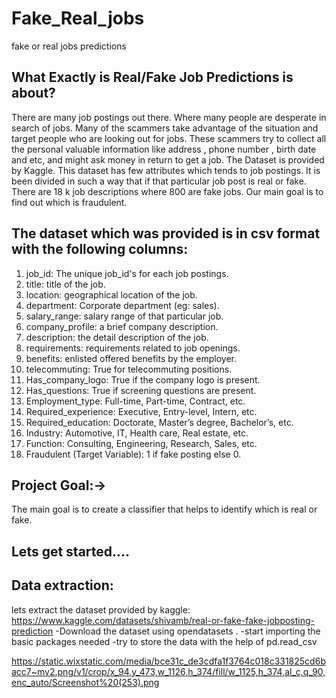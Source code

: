 # Fake_Real_jobs
fake or real jobs predictions

## What Exactly is Real/Fake Job Predictions is about?
   There are many job postings out there. Where many people are desperate in search of jobs. Many of the scammers take advantage of the situation and target people who are looking out for jobs. These scammers try to collect all the personal valuable information like address , phone number , birth date and etc, and might ask money in return to get a job. 
   The Dataset is provided by Kaggle. This dataset has few attributes which tends to job postings. It is been divided in such a way that if that particular job post is real or fake. There are 18 k job descriptions where 800 are fake jobs. Our main goal is to find out which is fraudulent.

## The dataset which was provided is in csv format with the following columns:
1. job_id: The unique job_id's for each job postings.
2. title: title of the job.
3. location: geographical location of the job.
4. department: Corporate department (eg: sales).
5. salary_range: salary range of that particular job.
6. company_profile: a brief company description.
7. description: the detail description of the job.
8. requirements: requirements related to job openings.
9. benefits: enlisted offered benefits by the employer.
10. telecommuting: True for telecommuting positions.
11. Has_company_logo: True if the company logo is present.
12. Has_questions: True if screening questions are present.
13. Employment_type: Full-time, Part-time, Contract, etc.
14. Required_experience: Executive, Entry-level, Intern, etc.
15. Required_education: Doctorate, Master’s degree, Bachelor’s, etc.
16. Industry: Automotive, IT, Health care, Real estate, etc.
17. Function: Consulting, Engineering, Research, Sales, etc.
18. Fraudulent (Target Variable): 1 if fake posting else 0.

## Project Goal:->
The main goal is to create a classifier that helps to identify which is real or fake.

## Lets get started....

## Data extraction:
lets extract the dataset provided by kaggle: https://www.kaggle.com/datasets/shivamb/real-or-fake-fake-jobposting-prediction
-Download the dataset using opendatasets .
-start importing the basic packages needed
-try to store the data with the help of pd.read_csv 

https://static.wixstatic.com/media/bce31c_de3cdfa1f3764c018c331825cd6bacc7~mv2.png/v1/crop/x_94,y_473,w_1126,h_374/fill/w_1125,h_374,al_c,q_90,enc_auto/Screenshot%20(253).png


